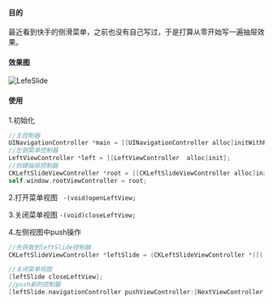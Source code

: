 #### 目的

最近看到快手的侧滑菜单，之前也没有自己写过，于是打算从零开始写一遍抽屉效果。

#### 效果图

![LefeSlide](/Users/caike/workSpace/iOS/CKLeftSlide/LefeSlide.gif)

#### 使用

1.初始化

```objective-c
//主控制器
UINavigationController *main = [[UINavigationController alloc]initWithRootViewController:[MainViewController new]];
//左侧菜单控制器
LeftViewController *left = [[LeftViewController  alloc]init];
//创建抽屉控制器
CKLeftSlideViewController *root = [[CKLeftSlideViewController alloc]initWithLeftVc:left mainVc:main];
self.window.rootViewController = root;
```

2.打开菜单视图  `  -(void)openLeftView; `

3.关闭菜单视图 `-(void)closeLeftView;`

4.左侧视图中push操作

```objective-c
//先获取到leftSlide控制器
CKLeftSlideViewController *leftSlide = (CKLeftSlideViewController *)[((AppDelegate *)[UIApplication sharedApplication].delegate) leftSlideVc];

//关闭菜单视图
[leftSlide closeLeftView];
//push新的控制器
[leftSlide.navigationController pushViewController:[NextViewController new] animated:NO];

```

